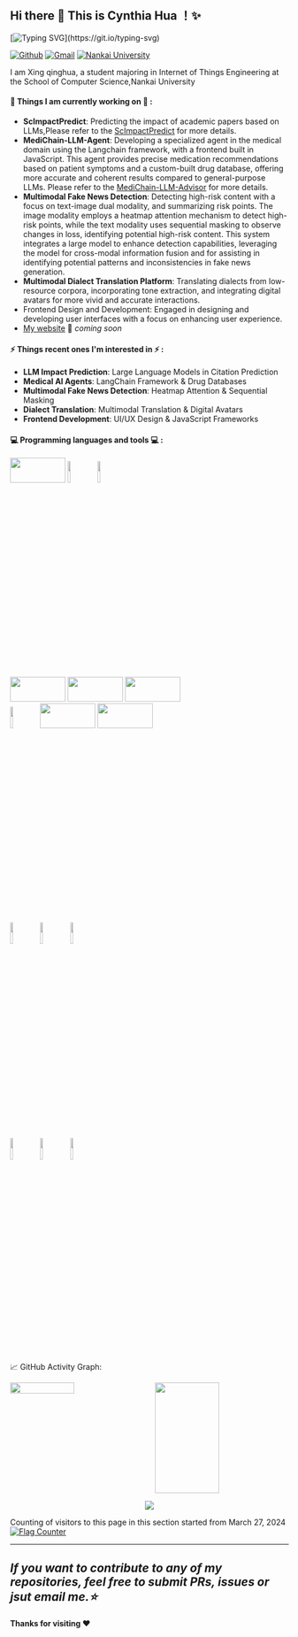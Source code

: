 ## Hi there 👋 This is Cynthia Hua ！✨ 
<!--   my-ticker -->    
[![Typing SVG](https://readme-typing-svg.herokuapp.com?color=%2336BCF7&center=true&vCenter=true&width=600&lines=Hi+👋+I+am+Qinghua+Xing+@NKU!+Welcome+to+My+Profile!)](https://git.io/typing-svg)
<!--
**1Reminding/1Reminding** is a ✨ _special_ ✨ repository because its `README.md` (this file) appears on your GitHub profile.

Here are some ideas to get you started:

- 🔭 I’m currently working on ...
- 🌱 I’m currently learning ...
- 👯 I’m looking to collaborate on ...
- 🤔 I’m looking for help with ...
- 💬 Ask me about ...
- 📫 How to reach me: ...
- 😄 Pronouns: ...
- ⚡ Fun fact: ...
-->
 
[![Github](https://img.shields.io/badge/-Github-000?style=flat&logo=Github&logoColor=white)](https://github.com/1Reminding)
[![Gmail](https://img.shields.io/badge/-Gmail-c14438?style=flat&logo=Gmail&logoColor=white)](mailto:w00wayKwong@gmail.com)
[![Nankai University](https://img.shields.io/badge/Nankai%20Uni.%20Mail-7E0C6E?style=flat&logoColor=white)](mailto:xingqinghua@mail.nankai.edu.cn)
  
I am Xing qinghua, a student majoring in Internet of Things Engineering at the School of Computer Science,Nankai University

<!--Interest in **LLM-Agent**, **MAS** and **NLP** -->

#### 🌱 Things I am currently working on 🌱 : 
- **ScImpactPredict**: Predicting the impact of academic papers based on LLMs,Please refer to the [ScImpactPredict](https://github.com/1Reminding/ScImpactPredict) for more details.
- **MediChain-LLM-Agent**: Developing a specialized agent in the medical domain using the Langchain framework, with a frontend built in JavaScript. This agent provides precise medication recommendations based on patient symptoms and a custom-built drug database, offering more accurate and coherent results compared to general-purpose LLMs. Please refer to the [MediChain-LLM-Advisor](https://github.com/1Reminding/MediChain-LLM-Advisor) for more details.
- **Multimodal Fake News Detection**: Detecting high-risk content with a focus on text-image dual modality, and summarizing risk points. The image modality employs a heatmap attention mechanism to detect high-risk points, while the text modality uses sequential masking to observe changes in loss, identifying potential high-risk content. This system integrates a large model to enhance detection capabilities, leveraging the model for cross-modal information fusion and for assisting in identifying potential patterns and inconsistencies in fake news generation.
- **Multimodal Dialect Translation Platform**: Translating dialects from low-resource corpora, incorporating tone extraction, and integrating digital avatars for more vivid and accurate interactions.
- Frontend Design and Development: Engaged in designing and developing user interfaces with a focus on enhancing user experience. 
- [My website](https://1Reminding.github.io) 🚀 *coming soon*

#### ⚡ Things recent ones I'm interested in ⚡ : 
- **LLM Impact Prediction**: Large Language Models in Citation Prediction
- **Medical AI Agents**: LangChain Framework & Drug Databases
- **Multimodal Fake News Detection**: Heatmap Attention & Sequential Masking
- **Dialect Translation**: Multimodal Translation & Digital Avatars
- **Frontend Development**: UI/UX Design & JavaScript Frameworks

#### :computer: Programming languages and tools :computer: : 
<p>
<code><img width="100" height="45" src="https://www.vectorlogo.zone/logos/pytorch/pytorch-ar21.svg"></code>
<code><img width="10%" src="https://www.vectorlogo.zone/logos/python/python-ar21.svg"></code>
<code><img width="10%" src="https://www.vectorlogo.zone/logos/tensorflow/tensorflow-ar21.svg"></code>
<br />
<code><img width="100" height="45" src="https://www.vectorlogo.zone/logos/java/java-ar21.svg"></code>
<code><img width="100" height="45" src="https://www.vectorlogo.zone/logos/vuejs/vuejs-ar21.svg"></code>
<code><img width="100" height="45" src="https://www.vectorlogo.zone/logos/mysql/mysql-ar21.svg"></code>
<br />
<code><img width="10%" src="https://www.vectorlogo.zone/logos/ubuntu/ubuntu-ar21.svg"></code>
<code><img width="100" height="45" src="https://www.vectorlogo.zone/logos/linux/linux-ar21.svg"></code>
<code><img width="100" height="45" src="https://www.vectorlogo.zone/logos/qtio/qtio-ar21.svg"></code>
<br />
<code><img width="10%" src="https://www.vectorlogo.zone/logos/git-scm/git-scm-ar21.svg"></code>
<code><img width="10%" src="https://www.vectorlogo.zone/logos/virtualbox/virtualbox-ar21.svg"></code>
<code><img width="10%" src="https://www.vectorlogo.zone/logos/visualstudio_code/visualstudio_code-ar21.svg"></code>
<br />
<code><img width="10%" src="https://www.vectorlogo.zone/logos/reactjs/reactjs-ar21.svg"></code>
<code><img width="10%" src="https://www.vectorlogo.zone/logos/w3_css/w3_css-ar21.svg"></code>
<code><img width="10%" src="https://www.vectorlogo.zone/logos/broccolijs/broccolijs-ar21.svg"></code>
</p>

📈 GitHub Activity Graph:  

<div style="display: flex; justify-content: space-between;">
    <!-- 第一个框 -->
    <img width="48%" src="https://github-readme-stats.vercel.app/api?username=1Reminding&show_icons=true&hide_border=true" />
    <!-- 第二个框 -->
    <img width="48%" style="font-size: 12px; line-height: 1.2; height: 200px;" src="https://github-readme-stats.vercel.app/api/top-langs/?username=1Reminding&hide_langs_below=1&layout=compact&hide_border=true" />
</div>

<p align="center"> 
<img src="https://profile-counter.glitch.me/1Reminding/count.svg">  

Counting of visitors to this page in this section started from March 27, 2024
<a href="https://info.flagcounter.com/7gPS"><img src="https://s11.flagcounter.com/map/7gPS/size_l/txt_000000/border_CCCCCC/pageviews_0/viewers_0/flags_0/" alt="Flag Counter" border="0"></a>

</p>

---
  *If you want to contribute to any of my repositories, feel free to submit PRs, issues or jsut email me.⭐* 
---

#### Thanks for visiting :heart:

















